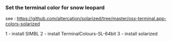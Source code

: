 ### Set the terminal color for snow leopard


see : https://github.com/altercation/solarized/tree/master/osx-terminal.app-colors-solarized

1 - install SIMBL
2 - install TerminalColours-SL-64bit
3 - install solarized
